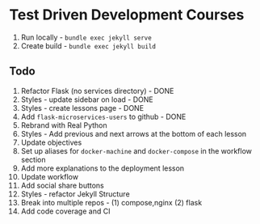 # Test Driven Development Courses

1. Run locally - `bundle exec jekyll serve`
1. Create build - `bundle exec jekyll build`

## Todo

1. Refactor Flask (no services directory) - DONE
1. Styles - update sidebar on load - DONE
1. Styles - create lessons page - DONE
1. Add `flask-microservices-users` to github - DONE
1. Rebrand with Real Python
1. Styles - Add previous and next arrows at the bottom of each lesson
1. Update objectives
1. Set up aliases for `docker-machine` and `docker-compose` in the workflow section
1. Add more explanations to the deployment lesson
1. Update workflow
1. Add social share buttons
1. Styles - refactor Jekyll Structure
1. Break into multiple repos - (1) compose,nginx (2) flask
1. Add code coverage and CI
